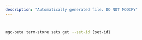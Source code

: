 ```yaml
---
description: "Automatically generated file. DO NOT MODIFY"
---
```


```bash


mgc-beta term-store sets get --set-id {set-id}

```